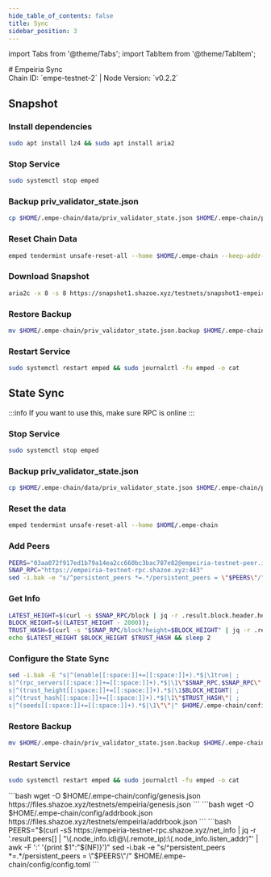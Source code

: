 ```yaml
---
hide_table_of_contents: false
title: Sync
sidebar_position: 3
---
```


import Tabs from '@theme/Tabs';
import TabItem from '@theme/TabItem';

<div className="h1-with-icon icon-empeiria">
# Empeiria Sync
</div>
<span className="sub-lines"> 
Chain ID: `empe-testnet-2` | Node Version: `v0.2.2`
</span>

<Tabs>
  <TabItem value="snapshot" label="Snapshot" default>

## Snapshot

### Install dependencies

```bash
sudo apt install lz4 && sudo apt install aria2
```

### Stop Service

```bash
sudo systemctl stop emped
```

### Backup priv_validator_state.json

```bash
cp $HOME/.empe-chain/data/priv_validator_state.json $HOME/.empe-chain/priv_validator_state.json.backup
```

### Reset Chain Data

```bash
emped tendermint unsafe-reset-all --home $HOME/.empe-chain --keep-addr-book
```

### Download Snapshot

```bash
aria2c -x 8 -s 8 https://snapshot1.shazoe.xyz/testnets/snapshot1-empeiria.tar.lz4 && lz4 -c -d snapshot1-empeiria.tar.lz4 | tar -x -C $HOME/.empe-chain && rm snapshot1-empeiria.tar.lz4
```

### Restore Backup

```bash
mv $HOME/.empe-chain/priv_validator_state.json.backup $HOME/.empe-chain/data/priv_validator_state.json
```

### Restart Service

```bash
sudo systemctl restart emped && sudo journalctl -fu emped -o cat
```

  </TabItem>
  <TabItem value="statesync" label="StateSync">

## State Sync

:::info
If you want to use this, make sure RPC is online
:::

### Stop Service

```bash
sudo systemctl stop emped
```

### Backup priv_validator_state.json

```bash
cp $HOME/.empe-chain/data/priv_validator_state.json $HOME/.empe-chain/priv_validator_state.json.backup
```

### Reset the data

```bash
emped tendermint unsafe-reset-all --home $HOME/.empe-chain
```

### Add Peers

```bash
PEERS="03aa072f917ed1b79a14ea2cc660bc3bac787e82@empeiria-testnet-peer.itrocket.net:28656,106b4f4e333bd04d2b93768dace23bae12ebc1b7@65.109.112.148:21156,a9cf0ffdef421d1f4f4a3e1573800f4ee6529773@136.243.13.36:29056,e058f20874c7ddf7d8dc8a6200ff6c7ee66098ba@65.109.93.124:29056,af1bae5ad434fc2188a1ef9bed23398492826896@193.34.212.80:11156,39e8aee22825a7fdf65a664282843ee13849b6f2@162.244.24.82:27656,2db322b41d26559476f929fda51bce06c3db8ba4@65.109.24.155:11256,38ca15d129e9f02ff4164649f1e8ba1325237e7f@194.163.145.153:26656,fec4ba35a0c58c29a101d728a5008370ac6fe7ed@116.202.150.231:28656,78f766310a83b6670023169b93f01d140566db79@65.109.83.40:29056"
SNAP_RPC="https://empeiria-testnet-rpc.shazoe.xyz:443"
sed -i.bak -e "s/^persistent_peers *=.*/persistent_peers = \"$PEERS\"/" $HOME/.empe-chain/config/config.toml
```

### Get Info

```bash
LATEST_HEIGHT=$(curl -s $SNAP_RPC/block | jq -r .result.block.header.height);
BLOCK_HEIGHT=$((LATEST_HEIGHT - 2000));
TRUST_HASH=$(curl -s "$SNAP_RPC/block?height=$BLOCK_HEIGHT" | jq -r .result.block_id.hash)
echo $LATEST_HEIGHT $BLOCK_HEIGHT $TRUST_HASH && sleep 2
```

### Configure the State Sync

```bash
sed -i.bak -E "s|^(enable[[:space:]]+=[[:space:]]+).*$|\1true| ;
s|^(rpc_servers[[:space:]]+=[[:space:]]+).*$|\1\"$SNAP_RPC,$SNAP_RPC\"| ;
s|^(trust_height[[:space:]]+=[[:space:]]+).*$|\1$BLOCK_HEIGHT| ;
s|^(trust_hash[[:space:]]+=[[:space:]]+).*$|\1\"$TRUST_HASH\"| ;
s|^(seeds[[:space:]]+=[[:space:]]+).*$|\1\"\"|" $HOME/.empe-chain/config/config.toml
```

### Restore Backup

```bash
mv $HOME/.empe-chain/priv_validator_state.json.backup $HOME/.empe-chain/data/priv_validator_state.json
```

### Restart Service

```bash
sudo systemctl restart emped && sudo journalctl -fu emped -o cat
```

</TabItem>
<TabItem value="genesis" label="Genesis">
```bash
wget -O $HOME/.empe-chain/config/genesis.json https://files.shazoe.xyz/testnets/empeiria/genesis.json
```
</TabItem>
<TabItem value="Addrbook" label="Addrbook">
```bash
wget -O $HOME/.empe-chain/config/addrbook.json https://files.shazoe.xyz/testnets/empeiria/addrbook.json
```
</TabItem>
<TabItem value="peers" label="Peers">
```bash
PEERS="$(curl -sS https://empeiria-testnet-rpc.shazoe.xyz/net_info | jq -r '.result.peers[] | "\(.node_info.id)@\(.remote_ip):\(.node_info.listen_addr)"' | awk -F ':' '{print $1":"$(NF)}')"
sed -i.bak -e "s/^persistent_peers *=.*/persistent_peers = \"$PEERS\"/" $HOME/.empe-chain/config/config.toml
```
</TabItem>
</Tabs>
